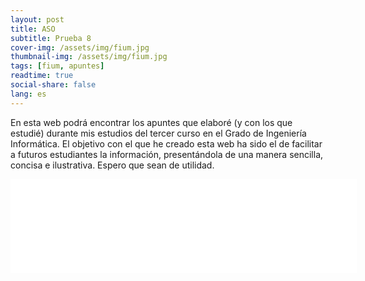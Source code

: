 ```yaml
---
layout: post
title: ASO
subtitle: Prueba 8
cover-img: /assets/img/fium.jpg
thumbnail-img: /assets/img/fium.jpg
tags: [fium, apuntes]
readtime: true
social-share: false
lang: es
---
```


En esta web podrá encontrar los apuntes que elaboré (y con los que estudié) durante mis estudios del tercer curso en el Grado de Ingeniería Informática. El objetivo con el que he creado esta web ha sido el de facilitar a futuros estudiantes la información, presentándola de una manera sencilla, concisa e ilustrativa. Espero que sean de utilidad.

<iframe src="../../../informatica3/ASO/Tema1/Tema1.html" width="110%" id="myIframe" frameBorder=0>Error cargando el contenido. Por favor, haz <a href="../../../informatica3/ASO/Tema1/Tema1.html">click aquí</a> para verlo.</iframe><script>var iframe =document.getElementById("myIframe"); iframe.onload = function(){ var result = Number(iframe.contentWindow.document.body.scrollHeight)+10; iframe.style.height = result + 'px'; iframe.style.width = iframe.contentWindow.document.body.scrollWidth + 'px';} </script>

